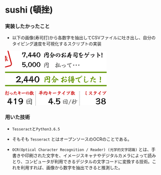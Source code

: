 # sushi (頓挫)

### 実装したかったこと
- 以下の画像(寿司打)から各数字を抽出してCSVファイルに吐き出し、自分のタイピング速度を可視化するスクリプトの実装

![picture](script/new.png)

### 用いた技術
- `Tesseract`と`Python3.6.5`

- そもそも `Tesseract` とはオープンソースのOCRのことである。
- `OCR(Optical Character Recognition / Reader) (光学的文字認識)` とは、手書きや印刷された文字を、イメージスキャナやデジタルカメラによって読みとり、コンピュータが利用できるデジタルの文字コードに変換する技術。これを利用すれば、画像から数字を抽出できると推測した。
